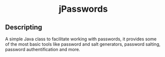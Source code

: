 <h1 align="center">jPasswords</h1>

## Descripting
A simple Java class to facilitate working with passwords, it provides some of the most basic tools like password and salt generators, password salting, password authentification and more.
